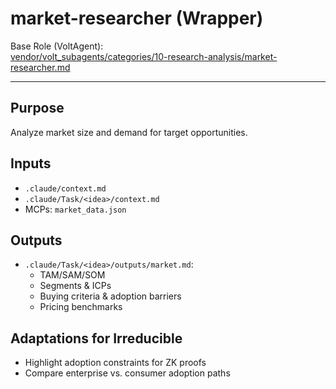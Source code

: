 # market-researcher (Wrapper)

Base Role (VoltAgent):  
[vendor/volt_subagents/categories/10-research-analysis/market-researcher.md](../../../vendor/volt_subagents/categories/10-research-analysis/market-researcher.md)

---

## Purpose
Analyze market size and demand for target opportunities.

## Inputs
- `.claude/context.md`
- `.claude/Task/<idea>/context.md`
- MCPs: `market_data.json`

## Outputs
- `.claude/Task/<idea>/outputs/market.md`:
  - TAM/SAM/SOM
  - Segments & ICPs
  - Buying criteria & adoption barriers
  - Pricing benchmarks

## Adaptations for Irreducible
- Highlight adoption constraints for ZK proofs
- Compare enterprise vs. consumer adoption paths






